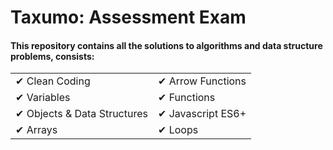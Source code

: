 # Taxumo: Assessment Exam
#### This repository contains all the solutions to algorithms and data structure problems, consists:

<table style="width: 100%; border: 0">
 <tr>
    <td>✔ Clean Coding</td>
    <td>✔ Arrow Functions</td>
 </tr>
 <tr>
    <td>✔ Variables</td>
    <td>✔ Functions</td>
 </tr>
 <tr>
    <td>✔ Objects & Data Structures</td>
    <td>✔ Javascript ES6+</td>
 </tr>
 <tr>
    <td>✔ Arrays</td>
    <td>✔ Loops</td>
 </tr>
</table>
